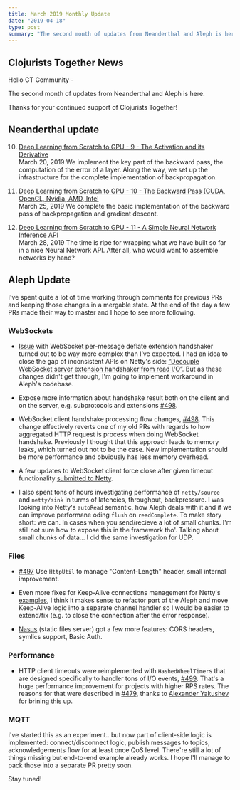 ```yaml
---
title: March 2019 Monthly Update
date: "2019-04-18"
type: post
summary: "The second month of updates from Neanderthal and Aleph is here. Thanks for your continued support of Clojurists Together!"
---
```


## Clojurists Together News

Hello CT Community -

The second month of updates from Neanderthal and Aleph is here.

Thanks for your continued support of Clojurists Together!

## Neanderthal update

10. [Deep Learning from Scratch to GPU - 9 - The Activation and its Derivative](https://dragan.rocks/articles/19/Deep-Learning-in-Clojure-From-Scratch-to-GPU-10-The-Backward-Pass-CDU-GPU-CUDA-OpenCL-Nvidia-AMD-Intel)
<br /> March 20, 2019
We implement the key part of the backward pass, the computation of the error of a layer. Along the way, we set up the infrastructure for the complete implementation of backpropagation.

11. [Deep Learning from Scratch to GPU - 10 - The Backward Pass (CUDA, OpenCL, Nvidia, AMD, Intel](https://dragan.rocks/articles/19/Deep-Learning-in-Clojure-From-Scratch-to-GPU-11-A-Simple-Neural-Network-API)
<br /> March 25, 2019
We complete the basic implementation of the backward pass of backpropagation and gradient descent.

12. [Deep Learning from Scratch to GPU - 11 - A Simple Neural Network Inference API](https://dragan.rocks/articles/19/Deep-Learning-in-Clojure-From-Scratch-to-GPU-12-A-Simple-Neural-Network-Training-API)
<br /> March 28, 2019
The time is ripe for wrapping what we have built so far in a nice Neural Network API. After all, who would want to assemble networks by hand?


## Aleph Update

I've spent quite a lot of time working through comments for previous PRs and keeping those changes in a mergable state. At the end of the day a few PRs made their way to master and I hope to see more following.

### WebSockets

* [Issue](https://github.com/ztellman/aleph/issues/494) with WebSocket per-message deflate extension handshaker turned out to be way more complex than I’ve expected. I had an idea to close the gap of inconsistent APIs on Netty's side: [“Decouple WebSocket server extension handshaker from read I/O“](https://github.com/netty/netty/pull/8973). But as these changes didn't get through, I'm going to implement workaround in Aleph's codebase.

* Expose more information about handshake result both on the client and on  the server, e.g. subprotocols and extensions [#498](https://github.com/ztellman/aleph/pull/498).

* WebSocket client handshake processing flow changes, [#498](https://github.com/ztellman/aleph/pull/498). This change effectively reverts one of my old PRs with regards to how aggregated HTTP request is process when doing WebSocket handshake. Previously I thought that this approach leads to memory leaks, which turned out not to be the case. New implementation should be more performance and obviously has less memory overhead.

* A few updates to WebSocket client force close after given timeout functionality [submitted to Netty](https://github.com/netty/netty/pull/8896).

* I also spent tons of hours investigating performance of `netty/source` and `netty/sink` in turms of latencies, throughput, backpressure. I was looking into Netty's `autoRead` semantic, how Aleph deals with it and if we can improve performane oding `flush` on `readComplete`. To make story short: we can. In cases when you send/recieve a lot of small chunks. I'm still not sure how to expose this in the framework tho'. Talking about small chunks of data... I did the same investigation for UDP.

### Files

* [#497](https://github.com/ztellman/aleph/pull/497) Use `HttpUtil` to manage "Content-Length" header, small internal improvement.

* Even more fixes for Keep-Alive connections management for Netty's [examples](https://github.com/netty/netty/pull/8966), I think it makes sense to refactor part of the Aleph and move Keep-Alive logic into a separate channel handler so I would be easier to extend/fix (e.g. to close the connection after the error response).

* [Nasus](https://github.com/kachayev/nasus) (static files server) got a few more features: CORS headers, symlics support, Basic Auth.

### Performance

* HTTP client timeouts were reimplemented with `HashedWheelTimer`s that are designed specifically to handler tons of I/O events, [#499](https://github.com/ztellman/aleph/pull/499). That's a huge performance improvement for projects with higher RPS rates. The reasons for that were described in [#479](https://github.com/ztellman/aleph/issues/479), thanks to [Alexander Yakushev](https://github.com/alexander-yakushev) for brining this up.

### MQTT

I've started this as an experiment.. but now part of client-side logic is implemented: connect/disconnect logic, publish messages to topics, acknowledgements flow for at least once QoS level. There're still a lot of things missing but end-to-end example already works. I hope I'll manage to pack those into a separate PR pretty soon.

Stay tuned!
